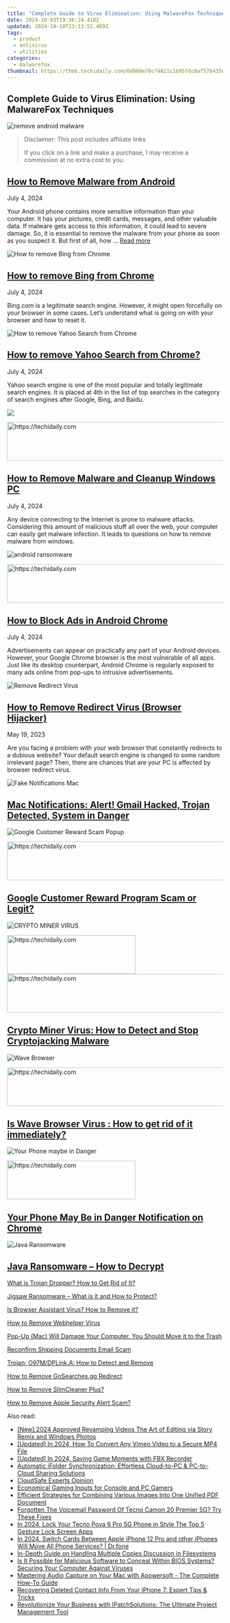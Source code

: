 ```yaml
---
title: "Complete Guide to Virus Elimination: Using MalwareFox Techniques"
date: 2024-10-03T19:36:24.418Z
updated: 2024-10-10T23:13:52.469Z
tags:
  - product
  - antivirus
  - utilities
categories:
  - malwarefox
thumbnail: https://thmb.techidaily.com/6d060e78cf4821c16957dc0af5764350800050d4c706e3284222e7ce2389a41f.jpg
---
```


## Complete Guide to Virus Elimination: Using MalwareFox Techniques

![remove android malware](https://www.malwarefox.com/wp-content/uploads/2019/01/remove-android-malware.png)

>  Disclaimer: This post includes affiliate links
>
>  If you click on a link and make a purchase, I may receive a commission at no extra cost to you.
>

## [How to Remove Malware from Android](https://tools.techidaily.com/malwarefox/products/)

July 4, 2024

Your Android phone contains more sensitive information than your computer. It has your pictures, credit cards, messages, and other valuable data. If malware gets access to this information, it could lead to severe damage. So, it is essential to remove the malware from your phone as soon as you suspect it. But first of all, how … [Read more](https://tools.techidaily.com/malwarefox/products/)

![How to remove Bing from Chrome](https://www.malwarefox.com/wp-content/uploads/2020/07/How-to-remove-Bing-from-Chrome.png)

## [How to remove Bing from Chrome](https://tools.techidaily.com/malwarefox/products/)

July 4, 2024

Bing.com is a legitimate search engine. However, it might open forcefully on your browser in some cases. Let’s understand what is going on with your browser and how to reset it.

![How to remove Yahoo Search from Chrome](https://www.malwarefox.com/wp-content/uploads/2020/07/How-to-remove-Yahoo-Search-from-Chrome.png)

## [How to remove Yahoo Search from Chrome?](https://tools.techidaily.com/malwarefox/products/)

July 4, 2024

Yahoo search engine is one of the most popular and totally legitimate search engines. It is placed at 4th in the list of top searches in the category of search engines after Google, Bing, and Baidu. 

![](https://www.malwarefox.com/wp-content/uploads/2017/08/remove-Malware-from-Windows-10.png)

<!-- affiliate ads begin -->
<a href="https://bluettieu.pxf.io/c/5597632/2141676/17091" target="_top" id="2141676">
  <img src="//a.impactradius-go.com/display-ad/17091-2141676" border="0" alt="https://techidaily.com" width="728" height="90"/>
</a>
<img height="0" width="0" src="https://bluettieu.pxf.io/i/5597632/2141676/17091" style="position:absolute;visibility:hidden;" border="0" />
<!-- affiliate ads end -->

## [How to Remove Malware and Cleanup Windows PC](https://tools.techidaily.com/malwarefox/products/)

July 4, 2024

Any device connecting to the Internet is prone to malware attacks. Considering this amount of malicious stuff all over the web, your computer can easily get malware infection. It leads to questions on how to remove malware from windows.

![android ransomware](https://www.malwarefox.com/wp-content/uploads/2019/04/android-ransomware.png)

<!-- affiliate ads begin -->
<a href="https://appsumo.8odi.net/c/5597632/2068416/7443" target="_top" id="2068416">
  <img src="//a.impactradius-go.com/display-ad/7443-2068416" border="0" alt="https://techidaily.com" width="728" height="90"/>
</a>
<img height="0" width="0" src="https://appsumo.8odi.net/i/5597632/2068416/7443" style="position:absolute;visibility:hidden;" border="0" />
<!-- affiliate ads end -->

## [How to Block Ads in Android Chrome](https://tools.techidaily.com/malwarefox/products/)

July 4, 2024

Advertisements can appear on practically any part of your Android devices. However, your Google Chrome browser is the most vulnerable of all apps. Just like its desktop counterpart, Android Chrome is regularly exposed to many ads online from pop-ups to intrusive advertisements.

![Remove Redirect Virus](https://www.malwarefox.com/wp-content/uploads/2022/07/remove-redirect-virus.webp)

## [How to Remove Redirect Virus (Browser Hijacker)](https://tools.techidaily.com/malwarefox/products/)

May 19, 2023

Are you facing a problem with your web browser that constantly redirects to a dubious website? Your default search engine is changed to some random irrelevant page? Then, there are chances that are your PC is affected by browser redirect virus.

![Fake Notifications Mac](https://www.malwarefox.com/wp-content/uploads/2024/02/Fake-Notifications-Mac.webp)

## [Mac Notifications: Alert! Gmail Hacked, Trojan Detected, System in Danger](https://tools.techidaily.com/malwarefox/products/)

![Google Customer Reward Scam Popup](https://www.malwarefox.com/wp-content/uploads/2024/01/Google-Customer-Reward-Scam-Popup.webp)

<!-- affiliate ads begin -->
<a href="https://appsumo.8odi.net/c/5597632/2137378/7443" target="_top" id="2137378">
  <img src="//a.impactradius-go.com/display-ad/7443-2137378" border="0" alt="https://techidaily.com" width="600" height="90"/>
</a>
<img height="0" width="0" src="https://appsumo.8odi.net/i/5597632/2137378/7443" style="position:absolute;visibility:hidden;" border="0" />
<!-- affiliate ads end -->

## [Google Customer Reward Program Scam or Legit?](https://tools.techidaily.com/malwarefox/products/)

![CRYPTO MINER VIRUS](https://www.malwarefox.com/wp-content/uploads/2024/01/CRYPTO-MINER-VIRUS.webp)

<!-- affiliate ads begin -->
<a href="https://aligracehair.sjv.io/c/5597632/1997643/19272" target="_top" id="1997643">
  <img src="//a.impactradius-go.com/display-ad/19272-1997643" border="0" alt="https://techidaily.com" width="300" height="90"/>
</a>
<img height="0" width="0" src="https://aligracehair.sjv.io/i/5597632/1997643/19272" style="position:absolute;visibility:hidden;" border="0" />
<!-- affiliate ads end -->

<!-- affiliate ads begin -->
<a href="https://appsumo.8odi.net/c/5597632/2087394/7443" target="_top" id="2087394">
  <img src="//a.impactradius-go.com/display-ad/7443-2087394" border="0" alt="https://techidaily.com" width="728" height="90"/>
</a>
<img height="0" width="0" src="https://appsumo.8odi.net/i/5597632/2087394/7443" style="position:absolute;visibility:hidden;" border="0" />
<!-- affiliate ads end -->

## [Crypto Miner Virus: How to Detect and Stop Cryptojacking Malware](https://tools.techidaily.com/malwarefox/products/)

![Wave Browser](https://www.malwarefox.com/wp-content/uploads/2023/12/Wave-Browser-1.webp)

<!-- affiliate ads begin -->
<a href="https://aligracehair.sjv.io/c/5597632/2016134/19272" target="_top" id="2016134">
  <img src="//a.impactradius-go.com/display-ad/19272-2016134" border="0" alt="https://techidaily.com" width="728" height="90"/>
</a>
<img height="0" width="0" src="https://aligracehair.sjv.io/i/5597632/2016134/19272" style="position:absolute;visibility:hidden;" border="0" />
<!-- affiliate ads end -->

## [Is Wave Browser Virus : How to get rid of it immediately?](https://tools.techidaily.com/malwarefox/products/)

![Your Phone maybe in Danger](https://www.malwarefox.com/wp-content/uploads/2023/12/Your-Phone-maybe-in-Danger.webp)

<!-- affiliate ads begin -->
<a href="https://aligracehair.sjv.io/c/5597632/1886069/19272" target="_top" id="1886069">
  <img src="//a.impactradius-go.com/display-ad/19272-1886069" border="0" alt="https://techidaily.com" width="300" height="90"/>
</a>
<img height="0" width="0" src="https://aligracehair.sjv.io/i/5597632/1886069/19272" style="position:absolute;visibility:hidden;" border="0" />
<!-- affiliate ads end -->

## [Your Phone May Be in Danger Notification on Chrome](https://tools.techidaily.com/malwarefox/products/)

![Java Ransomware](https://www.malwarefox.com/wp-content/uploads/2023/05/Java-Ransomware-1.webp)

## [Java Ransomware – How to Decrypt](https://tools.techidaily.com/malwarefox/products/)

[What is Trojan Dropper? How to Get Rid of It?](https://tools.techidaily.com/malwarefox/products/)

[Jigsaw Ransomware – What is it and How to Protect?](https://tools.techidaily.com/malwarefox/products/)

[Is Browser Assistant Virus? How to Remove it?](https://tools.techidaily.com/malwarefox/products/)

[How to Remove Webhelper Virus](https://tools.techidaily.com/malwarefox/products/)

[Pop-Up (Mac) Will Damage Your Computer. You Should Move it to the Trash](https://www.malwarefox.com/virus/will-damage-your-computer-you-should-move-it-to-the-trash/)

[Reconfirm Shipping Documents Email Scam](https://tools.techidaily.com/malwarefox/products/)

[Trojan: O97M/DPLink.A: How to Detect and Remove](https://tools.techidaily.com/malwarefox/products/)

[How to Remove GoSearches.gg Redirect](https://tools.techidaily.com/malwarefox/products/)

[How to Remove SlimCleaner Plus?](https://tools.techidaily.com/malwarefox/products/)

[How to Remove Apple Security Alert Scam?](https://tools.techidaily.com/malwarefox/products/)

<ins class="adsbygoogle"
     style="display:block"
     data-ad-format="autorelaxed"
     data-ad-client="ca-pub-7571918770474297"
     data-ad-slot="1223367746"></ins>

<ins class="adsbygoogle"
     style="display:block"
     data-ad-client="ca-pub-7571918770474297"
     data-ad-slot="8358498916"
     data-ad-format="auto"
     data-full-width-responsive="true"></ins>

<span class="atpl-alsoreadstyle">Also read:</span>
<div><ul>
<li><a href="https://fox-blue.techidaily.com/new-2024-approved-revamping-videos-the-art-of-editing-via-story-remix-and-windows-photos/"><u>[New] 2024 Approved Revamping Videos The Art of Editing via Story Remix and Windows Photos</u></a></li>
<li><a href="https://vimeo-videos.techidaily.com/updated-in-2024-how-to-convert-any-vimeo-video-to-a-secure-mp4-file/"><u>[Updated] In 2024, How To Convert Any Vimeo Video to a Secure MP4 File</u></a></li>
<li><a href="https://video-screen-grab.techidaily.com/updated-in-2024-saving-game-moments-with-fbx-recorder/"><u>[Updated] In 2024, Saving Game Moments with FBX Recorder</u></a></li>
<li><a href="https://fox-web3.techidaily.com/automatic-ifolder-synchronization-effortless-cloud-to-pc-and-pc-to-cloud-sharing-solutions/"><u>Automatic iFolder Synchronization: Effortless Cloud-to-PC & PC-to-Cloud Sharing Solutions</u></a></li>
<li><a href="https://screen-video-capture.techidaily.com/cloudsafe-experts-opinion/"><u>CloudSafe Experts Opinion</u></a></li>
<li><a href="https://games-able.techidaily.com/economical-gaming-inputs-for-console-and-pc-gamers/"><u>Economical Gaming Inputs for Console and PC Gamers</u></a></li>
<li><a href="https://fox-web3.techidaily.com/efficient-strategies-for-combining-various-images-into-one-unified-pdf-document/"><u>Efficient Strategies for Combining Various Images Into One Unified PDF Document</u></a></li>
<li><a href="https://unlock-android.techidaily.com/forgotten-the-voicemail-password-of-tecno-camon-20-premier-5g-try-these-fixes-by-drfone-android/"><u>Forgotten The Voicemail Password Of Tecno Camon 20 Premier 5G? Try These Fixes</u></a></li>
<li><a href="https://unlock-android.techidaily.com/in-2024-lock-your-tecno-pova-6-pro-5g-phone-in-style-the-top-5-gesture-lock-screen-apps-by-drfone-android/"><u>In 2024, Lock Your Tecno Pova 6 Pro 5G Phone in Style The Top 5 Gesture Lock Screen Apps</u></a></li>
<li><a href="https://iphone-transfer.techidaily.com/in-2024-switch-cards-between-apple-iphone-12-pro-and-other-iphones-will-move-all-phone-services-drfone-by-drfone-transfer-from-ios/"><u>In 2024, Switch Cards Between Apple iPhone 12 Pro and other iPhones Will Move All Phone Services? | Dr.fone</u></a></li>
<li><a href="https://fox-web3.techidaily.com/in-depth-guide-on-handling-multiple-copies-discussion-in-filesystems/"><u>In-Depth Guide on Handling Multiple Copies Discussion in Filesystems</u></a></li>
<li><a href="https://fox-web3.techidaily.com/is-it-possible-for-malicious-software-to-conceal-within-bios-systems-securing-your-computer-against-viruses/"><u>Is It Possible for Malicious Software to Conceal Within BIOS Systems? Securing Your Computer Against Viruses</u></a></li>
<li><a href="https://fox-web3.techidaily.com/mastering-audio-capture-on-your-mac-with-apowersoft-the-complete-how-to-guide/"><u>Mastering Audio Capture on Your Mac with Apowersoft - The Complete How-To Guide</u></a></li>
<li><a href="https://fox-web3.techidaily.com/recovering-deleted-contact-info-from-your-iphone-7-expert-tips-and-tricks/"><u>Recovering Deleted Contact Info From Your iPhone 7: Expert Tips & Tricks</u></a></li>
<li><a href="https://fox-web3.techidaily.com/revolutionize-your-business-with-ipatchsolutions-the-ultimate-project-management-tool/"><u>Revolutionize Your Business with IPatchSolutions: The Ultimate Project Management Tool</u></a></li>
</ul></div>

